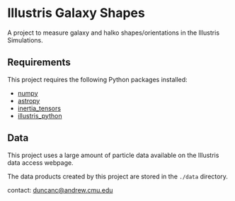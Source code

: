 # Illustris Galaxy Shapes
A project to measure galaxy and halko shapes/orientations in the Illustris Simulations.

## Requirements

This project requires the following Python packages installed:

* [numpy](http://www.numpy.org)
* [astropy](http://www.astropy.org)
* [inertia_tensors](https://github.com/duncandc/inertia_tensors/edit/master/README.md)
* [illustris_python](https://bitbucket.org/illustris/illustris_python)


## Data

This project uses a large amount of particle data available on the Illustris data access webpage.

The data products created by this project are stored in the `./data` directory.

contact:
duncanc@andrew.cmu.edu
